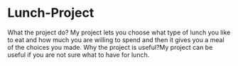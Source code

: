 # Lunch-Project
What the project do? My project lets you choose what type of lunch you like to eat and how much you are willing to spend and then it gives you a meal of the choices you made.
Why the project is useful?My project can be useful if you are not sure what to have for lunch.
